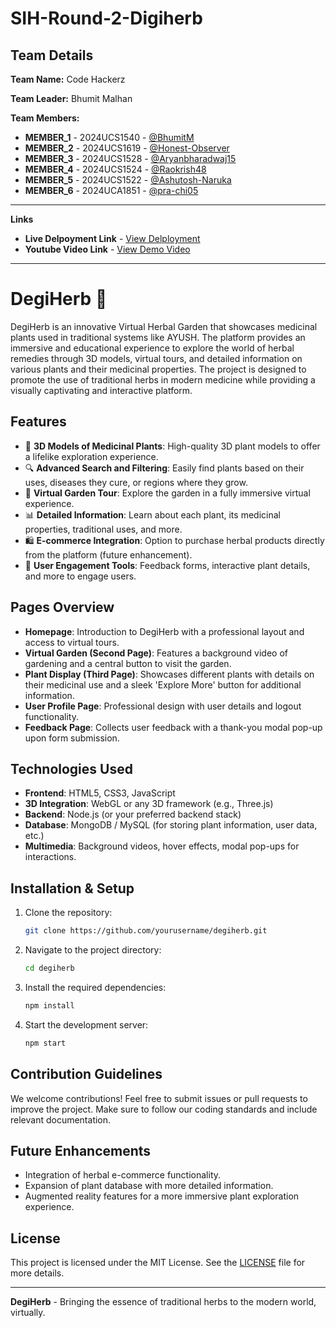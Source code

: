 # SIH-Round-2-Digiherb
## Team Details

**Team Name:** Code Hackerz

**Team Leader:** Bhumit Malhan

**Team Members:**

- **MEMBER_1** - 2024UCS1540 - [@BhumitM](https://github.com/BhumitM)
- **MEMBER_2** - 2024UCS1619 - [@Honest-Observer](https://github.com/Honest-Observer)
- **MEMBER_3** - 2024UCS1528 - [@Aryanbharadwaj15](https://github.com/Aryanbharadwaj15)
- **MEMBER_4** - 2024UCS1524 - [@Raokrish48](https://github.com/Raokrish48)
- **MEMBER_5** - 2024UCS1522 - [@Ashutosh-Naruka](https://github.com/Ashutosh-Naruka)
- **MEMBER_6** - 2024UCA1851 - [@pra-chi05](https://github.com/pra-chi05)
****
**Links**
- **Live Delpoyment  Link** - [View Delployment](https://digiherb.netlify.app)
- **Youtube Video Link** - [View Demo Video](https://youtu.be/hpkmUEwBrDs?si=dvz5yWf2_BNfUopb)
****


# DegiHerb 🌿


DegiHerb is an innovative Virtual Herbal Garden that showcases medicinal plants used in traditional systems like AYUSH. The platform provides an immersive and educational experience to explore the world of herbal remedies through 3D models, virtual tours, and detailed information on various plants and their medicinal properties. The project is designed to promote the use of traditional herbs in modern medicine while providing a visually captivating and interactive platform.

## Features

- 🌱 **3D Models of Medicinal Plants**: High-quality 3D plant models to offer a lifelike exploration experience.
- 🔍 **Advanced Search and Filtering**: Easily find plants based on their uses, diseases they cure, or regions where they grow.
- 🎥 **Virtual Garden Tour**: Explore the garden in a fully immersive virtual experience.
- 📊 **Detailed Information**: Learn about each plant, its medicinal properties, traditional uses, and more.
- 🛍️ **E-commerce Integration**: Option to purchase herbal products directly from the platform (future enhancement).
- 💬 **User Engagement Tools**: Feedback forms, interactive plant details, and more to engage users.
  
## Pages Overview

- **Homepage**: Introduction to DegiHerb with a professional layout and access to virtual tours.
- **Virtual Garden (Second Page)**: Features a background video of gardening and a central button to visit the garden.
- **Plant Display (Third Page)**: Showcases different plants with details on their medicinal use and a sleek 'Explore More' button for additional information.
- **User Profile Page**: Professional design with user details and logout functionality.
- **Feedback Page**: Collects user feedback with a thank-you modal pop-up upon form submission.

## Technologies Used

- **Frontend**: HTML5, CSS3, JavaScript
- **3D Integration**: WebGL or any 3D framework (e.g., Three.js)
- **Backend**: Node.js (or your preferred backend stack)
- **Database**: MongoDB / MySQL (for storing plant information, user data, etc.)
- **Multimedia**: Background videos, hover effects, modal pop-ups for interactions.
  
## Installation & Setup

1. Clone the repository:
    ```bash
    git clone https://github.com/yourusername/degiherb.git
    ```

2. Navigate to the project directory:
    ```bash
    cd degiherb
    ```

3. Install the required dependencies:
    ```bash
    npm install
    ```

4. Start the development server:
    ```bash
    npm start
    ```

## Contribution Guidelines

We welcome contributions! Feel free to submit issues or pull requests to improve the project. Make sure to follow our coding standards and include relevant documentation.

## Future Enhancements

- Integration of herbal e-commerce functionality.
- Expansion of plant database with more detailed information.
- Augmented reality features for a more immersive plant exploration experience.
  
## License

This project is licensed under the MIT License. See the [LICENSE](LICENSE) file for more details.

---

**DegiHerb** - Bringing the essence of traditional herbs to the modern world, virtually.

